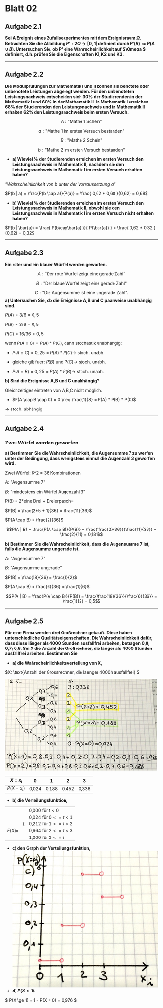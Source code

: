 # Blatt 02
## Aufgabe 2.1
**Sei A Ereignis eines Zufallsexperimentes mit dem Ereignisraum $\Omega$.
Betrachten Sie die Abbildung $P' : 2\Omega \rightarrow [0,1]$ deﬁniert durch $P'(B) := P(A\cup B)$.
Untersuchen Sie, ob P' eine Wahrscheinlichkeit auf $\Omega $ deﬁniert, d.h. prüfen Sie die Eigenschaften K1,K2 und K3.**

---

## Aufgabe 2.2
**Die Modulprüfungen zur Mathematik I und II können als benotete oder unbenotete Leistungen abgelegt werden. Für den unbenoteten Leistungsnachweis entscheiden sich 30% der Studierenden in der Mathematik I und 60% in der Mathematik II. In Mathematik I erreichen 68% der Studierenden den Leistungsnachweis und in Mathematik II erhalten 62% den Leistungsnachweis beim ersten Versuch.**

$$A: \text{"Mathe 1 Schein"}$$

$$a: \text{"Mathe 1 im ersten Versuch bestanden"}$$

$$B: \text{"Mathe 2 Schein"}$$

$$b: \text{"Mathe 2 im ersten Versuch bestanden"}$$

 * **a) Wieviel % der Studierenden erreichen im ersten Versuch den Leistungsnachweis in Mathematik II, nachdem sie den Leistungsnachweis in Mathematik I im ersten Versuch erhalten haben?**

*"Wahrscheinlichkeit von b unter der Vorraussetzung a"*

 $P(b | a)
 = \frac{P(b \cap a)}{P(a)}
 = \frac{ 0,62 * 0,68 }{0,62}
 = 0,68$

 * **b) Wieviel % der Studierenden erreichen im ersten Versuch den Leistungsnachweis in Mathematik II, obwohl sie den Leistungsnachweis in Mathematik I im ersten Versuch nicht erhalten haben?**

$P(b | \bar{a})
= \frac{ P(b\cap\bar{a} )}{ P(\bar{a}) }
= \frac{ 0,62 * 0,32 }{0,62}
= 0,32$

---

## Aufgabe 2.3
**Ein roter und ein blauer Würfel werden geworfen.**

$$A: \text{"Der rote Wurfel zeigt eine gerade Zahl"}$$

$$B: \text{"Der blaue Wurfel zeigt eine gerade Zahl"}$$

$$C: \text{"Die Augensumme ist eine ungerade Zahl"}.$$
**a) Untersuchen Sie, ob die Ereignisse A,B und C paarweise unabhängig sind.**

$P(A) = 3/6 = 0,5$

$P(B) = 3/6 = 0,5$

$P(C) = 16/36 = 0,5$

wenn $P(A \cap C) = P(A) * P(C)$, dann stochastik unabhängig:

* $P(A \cap C) = 0,25 = P(A) * P(C) \rightarrow$ stoch. unabh.

* $\text{gleiche gilt fuer: }  P(B) \text{ und } P(C) \rightarrow$ stoch. unabh.

* $P(A \cap B) = 0,25 = P(A) * P(B) \rightarrow$ stoch. unabh.


**b) Sind die Ereignisse A,B und C unabhängig?**

Gleichzeitiges eintreten von A,B,C nicht möglich.

* $P(A \cap B \cap C) = 0 \neq \frac{1}{8} = P(A) * P(B) * P(C)$

 $\rightarrow$ stoch. abhängig

---
## Aufgabe 2.4
### Zwei Würfel werden geworfen.
**a) Bestimmen Sie die Wahrscheinlichkeit, die Augensumme 7 zu werfen unter
der Bedingung, dass wenigstens einmal die Augenzahl 3 geworfen wird.**

Zwei Würfel: 6^2 = 36 Kombinationen

$A:$ "Augensumme 7"

$B:$ "mindestens ein Würfel Augenzahl 3"

P(B) = 2*eine Drei + Dreierpasch=

$P(B) = \frac{2*5 + 1}{36} = \frac{11}{36}$

$P(A \cap B) = \frac{2}{36}$

$$P(A | B) = \frac{P(A \cap B)}{P(B)} = \frac{\frac{2}{36}}{\frac{11}{36}} = \frac{2}{11} = 0,181$$

**b) Bestimmen Sie die Wahrscheinlichkeit, dass die Augensumme 7 ist,
falls die Augensumme ungerade ist.**

$A:$ "Augensumme 7"

$B:$ "Augensumme ungerade"

$P(B) = \frac{18}{36} = \frac{1}{2}$

$P(A \cap B) = \frac{6}{36} = \frac{1}{6}$

$$P(A | B) = \frac{P(A \cap B)}{P(B)} = \frac{\frac{18}{36}}{\frac{6}{36}} = \frac{1}{2} = 0,5$$

---
## Aufgabe 2.5
**Für eine Firma werden drei Großrechner gekauft.
Diese haben unterschiedliche Qualitätseigenschaften.
Die Wahrscheinlichkeit dafür, dass diese länger als 4000 Stunden ausfallfrei
arbeiten, betragen 0,8; 0,7; 0,6. Sei X die Anzahl der Großrechner,
die länger als 4000 Stunden ausfallfrei arbeiten. Bestimmen Sie**

* **a) die Wahrscheinlichkeitsverteilung von X,**

$X: \text{Anzahl der Grossrechner, die laenger 4000h ausfallfrei} $

![Graph der Verteilungsfunktione](2-5a_Verteilungsbaum.jpg)

| $X = x_i$    |   $0$ |  $1$  |  $2$  |  $3$  |
| ------------ | :---: | :---: | :---: | :---: |
| $P(X = x_i)$ | 0,024 | 0,188 | 0,452 | 0,336 |


* **b) die Verteilungsfunktion,**


|          |  |  |  
| -------: | --- | --- |
|          |     | 0,000 für $t < 0$
|          |     | 0,024 für $0 <=t < 1$|
|          |  {  | 0,212 für $1 <=t < 2$ |
| $F(X) =$ |     | 0,664 für $2<= t < 3$ |
|          |     | 1,000 für $3 <= t$ |

* **c) den Graph der Verteilungsfunktion,**
![Graph der Verteilungsfunktione](2-5c_Graph_der_Verteilungsfunktion.jpg)
* **d) $P(X \ge 1)$.**

$ P(X \ge 1) = 1 - P(X = 0) = 0,976 $
